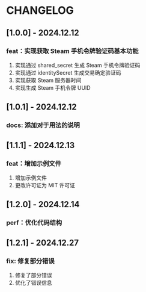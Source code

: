 # CHANGELOG

## [1.0.0] - 2024.12.12

### feat：实现获取 Steam 手机令牌验证码基本功能

1. 实现通过 shared_secret 生成 Steam 手机令牌验证码
2. 实现通过 identitySecret 生成交易确定验证码
3. 实现获取 Steam 服务器时间
4. 实现生成 Steam 手机令牌 UUID

## [1.0.1] - 2024.12.12

### docs: 添加对于用法的说明

## [1.1.1] - 2024.12.13

### feat：增加示例文件

1. 增加示例文件
2. 更改许可证为 MIT 许可证

## [1.2.0] - 2024.12.14

### perf：优化代码结构

## [1.2.1] - 2024.12.27

### fix: 修复部分错误

1. 修复了部分错误
2. 优化了错误信息
